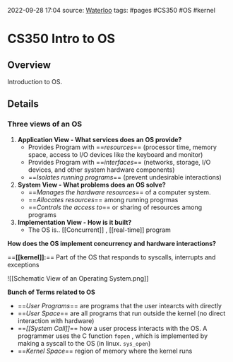 
2022-09-28 17:04
source: [Waterloo]()
tags: #pages #CS350 #OS #kernel 


# CS350 Intro to OS


## Overview
Introduction to OS.


## Details

### Three views of an OS
1. **Application View - What services does an OS provide?**
	- Provides Program with ==*resources*== (processor time, memory space, access to I/O devices like the keyboard and monitor)
	- Provides Program with ==*interfaces*== (networks, storage, I/O devices, and other system hardware components)
	- ==*Isolates running programs*== (prevent undesirable interactions)
2. **System View - What problems does an OS solve?**
	- ==*Manages the hardware resources*== of a computer system.
	- ==*Allocates resources*== among running progrmas
	- ==*Controls the access to*== or sharing of resources among programs
3. **Implementation View - How is it built?**
	- The OS is.. [[Concurrent]] , [[real-time]] program

**How does the OS implement concurrency and hardware interactions?**

==**[[kernel]]:**== Part of the OS that responds to syscalls, interrupts and exceptions

![[Schematic View of an Operating System.png]]

**Bunch of Terms related to OS**
- ==*User Programs*== are programs that the user intearcts with directly
- ==*User Space*== are all programs that run outside the kernel (no direct interaction with hardware)
- ==*[[System Call]]*== how a user process interacts with the OS. A programmer uses the C function `fopen` , which is implemented by making a syscall to the OS (in linux. `sys_open`)
- ==*Kernel Space*== region of memory where the kernel runs